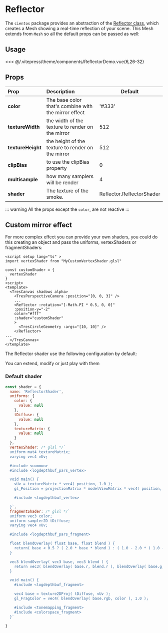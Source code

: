 # Reflector

<DocsDemo>
  <ReflectorDemo />
</DocsDemo>

The `cientos` package provides an abstraction of the [Reflector class](https://github.com/mrdoob/three.js/blob/dev/examples/jsm/objects/Reflector.js), which creates a Mesh showing a real-time reflection of your scene.  This Mesh extends from `Mesh` so all the default props can be passed as well:

## Usage

<<< @/.vitepress/theme/components/ReflectorDemo.vue{6,26-32}

## Props

| Prop              | Description                                          | Default                   |
| :---------------- | :--------------------------------------------------- | ------------------------- |
| **color**         | The base color that's combine with the mirror effect | '#333'                 |
| **textureWidth**  | the width of the texture to render on the mirror     | 512                       |
| **textureHeight** | the height of the texture to render on the mirror    | 512                       |
| **clipBias**      | to use the clipBias property                         | 0                         |
| **multisample**   | how many samplers will be render                     | 4                         |
| **shader**        | The texture of the smoke.                            | Reflector.ReflectorShader |

::: warning
All the props except the `color`, are not reactive
:::

## Custom mirror effect

For more complex effect you can provide your own shaders, you could do this creating an object and pass the uniforms, vertexShaders or fragmentShaders:

```vue{2,4-6,15}
<script setup lang="ts" >
import vertexShader from "MyCustomVertexShader.glsl"

const customShader = {
  vertexShader
}
<script>
<template>
  <TresCanvas shadows alpha>
    <TresPerspectiveCamera :position="[0, 0, 3]" />
    ...
    <Reflector :rotation="[-Math.PI * 0.5, 0, 0]"
    :position-y="-2"
    color="#fff"
    :shader="customShader"
    >
      <TresCircleGeometry :args="[10, 10]" />
    </Reflector>
...
  </TresCanvas>
</template>
```
The Reflector shader use the following configuration by default:

You can extend, modify or just play with them

### Default shader

```js
const shader = {
  name: 'ReflectorShader',
  uniforms: {
    color: {
      value: null
    },
    tDiffuse: {
      value: null
    },
    textureMatrix: {
      value: null
    }
  },
  vertexShader: /* glsl */`
  uniform mat4 textureMatrix;
  varying vec4 vUv;

  #include <common>
  #include <logdepthbuf_pars_vertex>

  void main() {
    vUv = textureMatrix * vec4( position, 1.0 );
    gl_Position = projectionMatrix * modelViewMatrix * vec4( position, 1.0 );

    #include <logdepthbuf_vertex>

  }`,
  fragmentShader: /* glsl */`
  uniform vec3 color;
  uniform sampler2D tDiffuse;
  varying vec4 vUv;

  #include <logdepthbuf_pars_fragment>

  float blendOverlay( float base, float blend ) {
    return( base < 0.5 ? ( 2.0 * base * blend ) : ( 1.0 - 2.0 * ( 1.0 - base ) * ( 1.0 - blend ) ) );
  }

  vec3 blendOverlay( vec3 base, vec3 blend ) {
    return vec3( blendOverlay( base.r, blend.r ), blendOverlay( base.g, blend.g ), blendOverlay( base.b, blend.b ) );
  }

  void main() {
    #include <logdepthbuf_fragment>

    vec4 base = texture2DProj( tDiffuse, vUv );
    gl_FragColor = vec4( blendOverlay( base.rgb, color ), 1.0 );

    #include <tonemapping_fragment>
    #include <colorspace_fragment>
  }`

}
```
